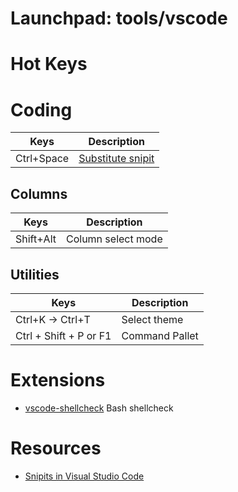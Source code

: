 # Launchpad: tools/vscode


# Hot Keys

# Coding
| Keys | Description  |
| ---- | -----------  |
| Ctrl+Space | [Substitute snipit](https://code.visualstudio.com/docs/editor/userdefinedsnippets) |


## Columns
| Keys | Description  |
| ---- | -----------  |
| Shift+Alt | Column select mode | 

## Utilities
| Keys | Description  |
| ---- | -----------  |
| Ctrl+K -> Ctrl+T | Select theme |
| Ctrl + Shift + P or F1 | Command Pallet |



# Extensions
  * [vscode-shellcheck](https://github.com/vscode-shellcheck/vscode-shellcheck) Bash shellcheck

# Resources
  * [Snipits in Visual Studio Code](https://code.visualstudio.com/docs/editor/userdefinedsnippets)